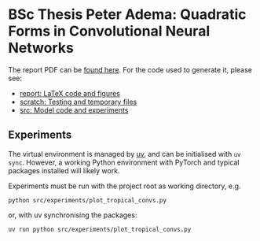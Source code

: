 # BSc Thesis Peter Adema: Quadratic Forms in Convolutional Neural Networks

The report PDF can be [found here](report/report.pdf).
For the code used to generate it, please see:

- [report: LaTeX code and figures](report)
- [scratch: Testing and temporary files](scratch)
- [src: Model code and experiments](src)

## Experiments

The virtual environment is managed by [uv](https://docs.astral.sh/uv/getting-started/installation/),
and can be initialised with `uv sync`.
However, a working Python environment with PyTorch
and typical packages installed will likely work.

Experiments must be run with the project root as working directory, e.g.

``python src/experiments/plot_tropical_convs.py``

or, with uv synchronising the packages:

``uv run python src/experiments/plot_tropical_convs.py``